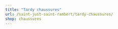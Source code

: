 ```yaml
---
title: "Tardy chaussures"
url: /saint-just-saint-rambert/tardy-chaussures/
shop: chaussures
---
```

